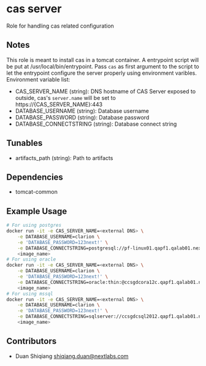 # cas server

Role for handling cas related configuration

## Notes

This role is meant to install cas in a tomcat container. A entrypoint script will be put at /usr/local/bin/entrypoint. Pass `cas` as first argument to the script to let the entrypoint configure the server properly using environment varibles. Environment variable list:

* CAS_SERVER_NAME (string): DNS hostname of CAS Server exposed to outside, cas's `server.name` will be set to https://{CAS_SERVER_NAME}:443
* DATABASE_USERNAME (string): Database username
* DATABASE_PASSWORD (string): Database password
* DATABASE_CONNECTSTRING (string): Database connect string

## Tunables

* artifacts_path (string): Path to artifacts

## Dependencies

* tomcat-common

## Example Usage

```bash
# For using postgres
docker run -it -e CAS_SERVER_NAME=<external DNS> \
    -e DATABASE_USERNAME=clarion \
    -e 'DATABASE_PASSWORD=123next!' \
    -e DATABASE_CONNECTSTRING=postgresql://pf-linux01.qapf1.qalab01.nextlabs.com:5432/clarion \
    <image_name>
# For using oracle
docker run -it -e CAS_SERVER_NAME=<external DNS> \
    -e DATABASE_USERNAME=clarion \
    -e 'DATABASE_PASSWORD=123next!' \
    -e DATABASE_CONNECTSTRING=oracle:thin:@ccsgdcora12c.qapf1.qalab01.nextlabs.com:1521:orcl \
    <image_name>
# For using mssql
docker run -it -e CAS_SERVER_NAME=<external DNS> \
    -e DATABASE_USERNAME=clarion \
    -e 'DATABASE_PASSWORD=123next!' \
    -e DATABASE_CONNECTSTRING=sqlserver://ccsgdcsql2012.qapf1.qalab01.nextlabs.com:1433;DatabaseName=clarion; \
    <image_name>
```

## Contributors

* Duan Shiqiang <shiqiang.duan@nextlabs.com>
